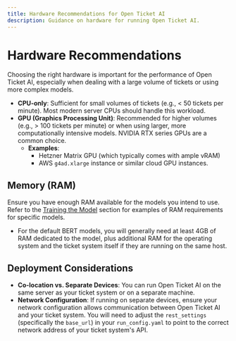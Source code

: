 ```yaml
---
title: Hardware Recommendations for Open Ticket AI
description: Guidance on hardware for running Open Ticket AI.
---
```


# Hardware Recommendations

Choosing the right hardware is important for the performance of Open Ticket AI, especially when dealing with a large volume of tickets or using more complex models.

*   **CPU-only**: Sufficient for small volumes of tickets (e.g., < 50 tickets per minute). Most modern server CPUs should handle this workload.
*   **GPU (Graphics Processing Unit)**: Recommended for higher volumes (e.g., > 100 tickets per minute) or when using larger, more computationally intensive models. NVIDIA RTX series GPUs are a common choice.
    *   **Examples**:
        *   Hetzner Matrix GPU (which typically comes with ample vRAM)
        *   AWS `g4ad.xlarge` instance or similar cloud GPU instances.

## Memory (RAM)

Ensure you have enough RAM available for the models you intend to use. Refer to the [Training the Model](./training-models.md#4-model-selection-hardware) section for examples of RAM requirements for specific models.

*   For the default BERT models, you will generally need at least 4GB of RAM dedicated to the model, plus additional RAM for the operating system and the ticket system itself if they are running on the same host.

## Deployment Considerations

*   **Co-location vs. Separate Devices**: You can run Open Ticket AI on the same server as your ticket system or on a separate machine.
*   **Network Configuration**: If running on separate devices, ensure your network configuration allows communication between Open Ticket AI and your ticket system. You will need to adjust the `rest_settings` (specifically the `base_url`) in your `run_config.yaml` to point to the correct network address of your ticket system's API.
